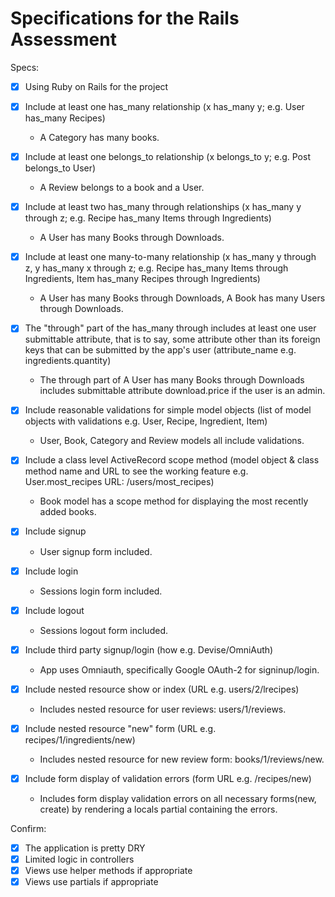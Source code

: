 # Specifications for the Rails Assessment

Specs:
- [x] Using Ruby on Rails for the project
- [x] Include at least one has_many relationship (x has_many y; e.g. User has_many Recipes) 
  - A Category has many books.
  
- [x] Include at least one belongs_to relationship (x belongs_to y; e.g. Post belongs_to User)
  - A Review belongs to a book and a User.
  
- [x] Include at least two has_many through relationships (x has_many y through z; e.g. Recipe has_many Items through Ingredients)
  - A User has many Books through Downloads.
  
- [x] Include at least one many-to-many relationship (x has_many y through z, y has_many x through z; e.g. Recipe has_many Items through Ingredients, Item has_many Recipes through Ingredients)
  - A User has many Books through Downloads, A Book has many Users through Downloads.

- [x] The "through" part of the has_many through includes at least one user submittable attribute, that is to say, some attribute other than its foreign keys that can be submitted by the app's user (attribute_name e.g. ingredients.quantity)
  - The through part of A User has many Books through Downloads  includes submittable attribute download.price if the user is an admin.

- [x] Include reasonable validations for simple model objects (list of model objects with validations e.g. User, Recipe, Ingredient, Item)
  - User, Book, Category and Review models all include validations.
  
- [x] Include a class level ActiveRecord scope method (model object & class method name and URL to see the working feature e.g. User.most_recipes URL: /users/most_recipes)
  - Book model has a scope method for displaying the most recently added books.

- [x] Include signup
  - User signup form included.
  
- [x] Include login
  - Sessions login form included.
  
- [x] Include logout
  - Sessions logout form included.
  
- [x] Include third party signup/login (how e.g. Devise/OmniAuth)
  - App uses Omniauth, specifically Google OAuth-2 for signinup/login.
  
- [x] Include nested resource show or index (URL e.g. users/2/lrecipes)
  - Includes nested resource for user reviews: users/1/reviews.
  
- [x] Include nested resource "new" form (URL e.g. recipes/1/ingredients/new)
  - Includes nested resource for new review form: books/1/reviews/new.

- [x] Include form display of validation errors (form URL e.g. /recipes/new)
  - Includes form display validation errors on all necessary forms(new, create) by rendering a locals partial containing the errors.
  
Confirm:
- [x] The application is pretty DRY
- [x] Limited logic in controllers
- [x] Views use helper methods if appropriate
- [x] Views use partials if appropriate
